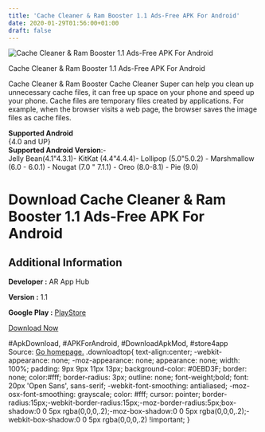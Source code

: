 ```yaml
---
title: 'Cache Cleaner & Ram Booster 1.1 Ads-Free APK For Android'
date: 2020-01-29T01:56:00+01:00
draft: false
---
```


![Cache Cleaner & Ram Booster 1.1 Ads-Free APK For Android](https://i2.wp.com/apkhome.net/wp-content/uploads/2020/01/Cache-Cleaner-Ram-Booster-1.1-Ads-Free.png "Cache Cleaner & Ram Booster 1.1 Ads-Free APK For Android")

  

Cache Cleaner & Ram Booster 1.1 Ads-Free APK For Android

Cache Cleaner & Ram Booster Cache Cleaner Super can help you clean up unnecessary cache files, it can free up space on your phone and speed up your phone. Cache files are temporary files created by applications. For example, when the browser visits a web page, the browser saves the image files as cache files.

**Supported Android**  
{4.0 and UP}  
**Supported Android Version**:-  
Jelly Bean(4.1"4.3.1)- KitKat (4.4"4.4.4)- Lollipop (5.0"5.0.2) - Marshmallow (6.0 - 6.0.1) - Nougat (7.0 " 7.1.1) - Oreo (8.0-8.1) - Pie (9.0)

Download Cache Cleaner & Ram Booster 1.1 Ads-Free APK For Android
=================================================================

Additional Information
----------------------

**Developer :** AR App Hub

**Version :** 1.1

**Google Play :** [PlayStore](https://play.google.com/store/apps/details?id=com.arapp.hub.cache.cleaner)

  

[Download Now](https://store4app.co/post/cache-cleaner-amp-ram-booster-1-1-ads-free-apk-for-android_1580236235)

  
#ApkDownload, #APKForAndroid, #DownloadApkMod, #store4app  
Source: [Go homepage.](https://store4app.co/post/cache-cleaner-amp-ram-booster-1-1-ads-free-apk-for-android_1580236235) .downloadtop{ text-align:center; -webkit-appearance: none; -moz-appearance: none; appearance: none; width: 100%; padding: 9px 9px 11px 13px; background-color: #0EBD3F; border: none; color:#fff; border-radius: 3px; outline: none; font-weight;bold; font: 20px 'Open Sans', sans-serif; -webkit-font-smoothing: antialiased; -moz-osx-font-smoothing: grayscale; color: #fff; cursor: pointer; border-radius:15px;-webkit-border-radius:15px;-moz-border-radius:5px;box-shadow:0 0 5px rgba(0,0,0,.2);-moz-box-shadow:0 0 5px rgba(0,0,0,.2);-webkit-box-shadow:0 0 5px rgba(0,0,0,.2) !important; }